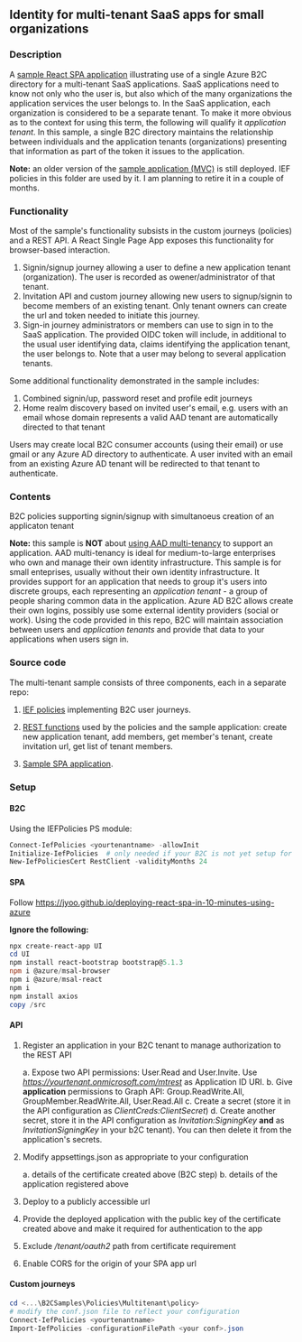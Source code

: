 ## Identity for multi-tenant SaaS apps for small organizations

### Description
A [sample React SPA application](https://aka.ms/mtb2c) illustrating use of a single Azure B2C directory for a multi-tenant SaaS applications. SaaS applications need to know not only who the user is, but also which of the many organizations the application services the user belongs to. In the SaaS application, each organization is considered to be a separate tenant. To make it more obvious as to the context for using this term, the following will qualify it *application tenant*. In this sample, a single B2C directory maintains the relationship between individuals and the application tenants (organizations) presenting that information as part of the token it issues to the application.

**Note:** an older version of the [sample application (MVC)](https://b2cmultitenant.azurewebsites.net) is still deployed. IEF policies in this folder are used by it. I am planning to retire it in a couple of months.

### Functionality

Most of the sample's functionality subsists in the custom journeys (policies) and a REST API. A React Single Page App exposes this functionality for browser-based interaction.

1. Signin/signup journey allowing a user to define a new application tenant (organization). The user is recorded as owener/administrator of that tenant.
2. Invitation API and custom journey allowing new users to signup/signin to become members of an existing tenant. Only tenant owners can create the url and token needed to initiate this journey.
2. Sign-in journey administrators or members can use to sign in to the SaaS application. The provided OIDC token will include, in additional to the usual user identifying data, claims identifying the application tenant, the user belongs to. Note that a user may belong to several application tenants.

Some additional functionality demonstrated in the sample includes:
1. Combined signin/up, password reset and profile edit journeys
2. Home realm discovery based on invited user's email, e.g. users with an email whose domain represents a valid AAD tenant are automatically directed to that tenant

Users may create local B2C consumer accounts (using their email) or use gmail or any Azure AD directory to authenticate. A user invited with an email from an existing Azure AD tenant will be redirected to that tenant to authenticate.

### Contents

B2C policies supporting signin/signup with simultanoeus creation of an applicaton tenant

**Note:** this sample is **NOT** about [using AAD multi-tenancy](https://docs.microsoft.com/en-us/azure/dotnet-develop-multitenant-applications) to support an application. AAD multi-tenancy is ideal for medium-to-large enterprises who own and manage their own identity infrastructure. This sample is for small enteprises, usually without their own identity infrastructure. It provides support for an application that needs to group it's users into discrete groups, each representing an *application tenant* - a group of people sharing common data in the application. Azure AD B2C allows create their own logins, possibly use some external identity providers (social or work). Using the code provided in this repo, B2C will maintain association between users and *application tenants* and provide that data to your applications when users sign in.

### Source code

The multi-tenant sample consists of three components, each in a separate repo:

1. [IEF policies](https://github.com/mrochon/b2csamples/tree/master/Policies/MultiTenant/policy) implementing B2C user journeys.

2. [REST functions](https://github.com/mrochon/b2csamples/tree/master/Policies/MultiTenant/source/API) used by the policies and the sample application: create new application tenant, add members, get member's tenant, create invitation url, get list of tenant members.

3. [Sample SPA application](https://github.com/mrochon/b2csamples/tree/master/Policies/MultiTenant/source/UI).

### Setup

#### B2C
Using the IEFPolicies PS module:

```PowerShell
Connect-IefPolicies <yourtenantname> -allowInit
Initialize-IefPolicies  # only needed if your B2C is not yet setup for deploying IEF custom journeys
New-IefPoliciesCert RestClient -validityMonths 24
```

#### SPA

Follow https://jyoo.github.io/deploying-react-spa-in-10-minutes-using-azure


**Ignore the following:**
```PowerShell
npx create-react-app UI
cd UI
npm install react-bootstrap bootstrap@5.1.3
npm i @azure/msal-browser
npm i @azure/msal-react
npm i 
npm install axios
copy /src
```

#### API
1. Register an application in your B2C tenant to manage authorization to the REST API

    a. Expose two API permissions: User.Read and User.Invite. Use *https://yourtenant.onmicrosoft.com/mtrest* as Application ID URI.
    b. Give **application** permissions to Graph API: Group.ReadWrite.All, GroupMember.ReadWrite.All, User.Read.All
    c. Create a secret (store it in the API configuration as *ClientCreds:ClientSecret*)
    d. Create another secret, store it in the API configuration as *Invitation:SigningKey* **and** as *InvitationSigningKey* in your b2C tenant). You can then delete it from the application's secrets.
2. Modify appsettings.json as appropriate to your configuration

    a. details of the certificate created above (B2C step)
    b. details of the application registered above
3. Deploy to a publicly accessible url
4. Provide the deployed application with the public key of the certificate created above and make it required for authentication to the app
5. Exclude */tenant/oauth2* path from certificate requirement
6. Enable CORS for the origin of your SPA app url

#### Custom journeys
```PowerShell
cd <...\B2CSamples\Policies\Multitenant\policy>
# modify the conf.json file to reflect your configuration
Connect-IefPolicies <yourtenantname>
Import-IefPolicies -configurationFilePath <your conf>.json
```


